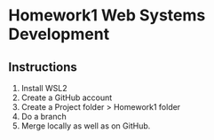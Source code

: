 # Homework1 Web Systems Development
## Instructions
1. Install WSL2
2. Create a GitHub account
3. Create a Project folder > Homework1 folder
4. Do a branch
5. Merge locally as well as on GitHub.

